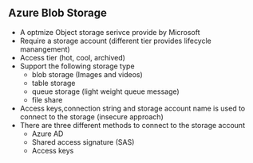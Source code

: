 ## Azure Blob Storage
- A optmize Object storage serivce provide by Microsoft
- Require a storage account (different tier provides lifecycle manangement)
- Access tier (hot, cool, archived) 
- Support the following storage type
  - blob storage (Images and videos)
  - table storage
  - queue storage (light weight queue message)
  - file share
- Access keys,connection string and storage account name is used to connect to the storage (insecure approach)
- There are three different methods to connect to the storage account
  - Azure AD
  - Shared access signature (SAS) 
  - Access keys

